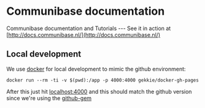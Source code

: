 # Communibase documentation

Communibase documentation and Tutorials --- See it in action at [http://docs.communibase.nl/](http://docs.communibase.nl/)

## Local development

We use [docker](https://docker.io) for local development to mimic the github environment:

``` docker run --rm -ti -v $(pwd):/app -p 4000:4000 gekkie/docker-gh-pages ```

After this just hit [localhost:4000](http://127.0.0.1.xip.io:4000) and this should match the github version 
since we're using the [github-gem](https://github.com/github/pages-gem)
